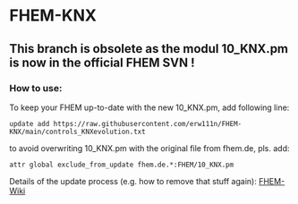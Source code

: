 # FHEM-KNX
## This branch is obsolete as the modul 10_KNX.pm is now in the official FHEM SVN !
### How to use: 
To keep your FHEM up-to-date with the new 10_KNX.pm, add following line:

```update add https://raw.githubusercontent.com/erw111n/FHEM-KNX/main/controls_KNXevolution.txt```

to avoid overwriting 10_KNX.pm with the original file from fhem.de, pls. add:

```attr global exclude_from_update fhem.de.*:FHEM/10_KNX.pm```

Details of the update process (e.g. how to remove that stuff again): [FHEM-Wiki](https://wiki.fhem.de/wiki/Update)
